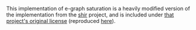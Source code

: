 This implementation of e-graph saturation is a heavily modified version of the implementation
from the [shir](https://gitlab.cs.mcgill.ca/jvande50/shir/-/tree/equality-saturation/src/main/eqsat)
project, and is included under [that project's original license](https://gitlab.cs.mcgill.ca/jvande50/shir/-/blob/equality-saturation/LICENSE) (reproduced [here](LICENSE-orig)).
